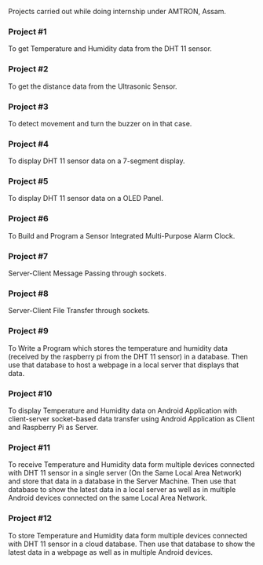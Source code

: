 Projects carried out while doing internship under AMTRON, Assam.

### Project #1

To get Temperature and Humidity data from the DHT 11 sensor.

### Project #2

To get the distance data from the Ultrasonic Sensor.

### Project #3

To detect movement and turn the buzzer on in that case.

### Project #4

To display DHT 11 sensor data on a 7-segment display.

### Project #5

To display DHT 11 sensor data on a OLED Panel.

### Project #6

To Build and Program a Sensor Integrated Multi-Purpose Alarm Clock.

### Project #7

Server-Client Message Passing through sockets.

### Project #8

Server-Client File Transfer through sockets.

### Project #9

To Write a Program which stores the temperature and humidity data (received by the raspberry pi from the DHT 11 sensor) in a database. Then use that database to host a webpage in a local server that displays that data.

### Project #10

To display Temperature and Humidity data on Android Application with client-server socket-based data transfer using Android Application as Client and Raspberry Pi as Server.

### Project #11

To receive Temperature and Humidity data form multiple devices connected with DHT 11 sensor in a single server (On the Same Local Area Network) and store that data in a database in the Server Machine. Then use that database to show the latest data in a local server as well as in multiple Android devices connected on the same Local Area Network.

### Project #12

To store Temperature and Humidity data form multiple devices connected with DHT 11 sensor in a cloud database. Then use that database to show the latest data in a webpage as well as in multiple Android devices.